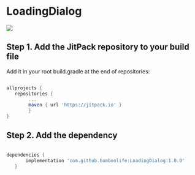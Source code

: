 # LoadingDialog

 [![](https://jitpack.io/v/bamboolife/LoadingDialog.svg)](https://jitpack.io/#bamboolife/LoadingDialog)

## Step 1. Add the JitPack repository to your build file
Add it in your root build.gradle at the end of repositories:

```gradle

allprojects {
   repositories {
		...
		maven { url 'https://jitpack.io' }
		}
}

```
 ## Step 2. Add the dependency

 ```gradle

 dependencies {
        implementation 'com.github.bamboolife:LoadingDialog:1.0.0'
	}
